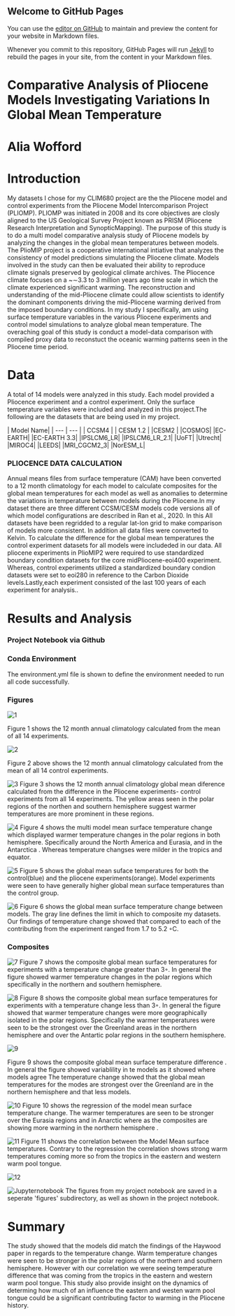 ## Welcome to GitHub Pages

You can use the [editor on GitHub](https://github.com/aliawofford1/aliawofford1.github.io/edit/main/index.md) to maintain and preview the content for your website in Markdown files.

Whenever you commit to this repository, GitHub Pages will run [Jekyll](https://jekyllrb.com/) to rebuild the pages in your site, from the content in your Markdown files.

# Comparative Analysis of Pliocene Models Investigating Variations In Global Mean Temperature  
# Alia Wofford
# Introduction
My datasets I chose for my CLIM680 project are the the Pliocene model and control experiments from the Pliocene Model Intercomparison Project (PLIOMP). PLIOMP was  initiated  in  2008  and its core objectives are closly aligned to the US  Geological  Survey  Project  known as  PRISM  (Pliocene  Research  Interpretation  and  SynopticMapping). The purpose of this study is to do a multi model comparative analysis study of Pliocene models by analyzing the changes in the global mean temperatures between models. The PlioMIP project is a cooperative international intiative that analyzes the consistency of model predictions simulating the Pliocene climate. Models involved in the study can then be evaluated  their ability to reproduce climate signals preserved by geological climate archives. The Pliocence climate focuses on a ~∼3.3 to 3 million years ago time scale in which the climate experienced significant warming. The reconstruction and understanding of the mid-Pliocene climate could allow scientists to  identify  the  dominant  components  driving the mid-Pliocene warming derived from the imposed boundary conditions. In my study I specifically, am using surface temperature variables in the various Pliocene experiments and control model simulations to analyze global mean temperature. The overaching goal of this study is conduct a model-data comparison with compiled proxy data to reconstuct the oceanic warming patterns seen in the Pliocene time period.



# Data
A total of 14 models were analyzed in this study. Each model provided a Pliocence experiment and a control experiment. Only the surface temperature variables were included and analyzed in this project.The following are the datasets that are being used in my project.

| Model Name|
| --- | --- |
| CCSM4  |
| CESM 1.2 | 
|CESM2 |
|COSMOS|
|EC-EARTH|
|EC-EARTH 3.3|
|IPSLCM6_LR|
|IPSLCM6_LR_2.1|
|UoFT|
|Utrecht|
|MIROC4|
|LEEDS|
|MRI_CGCM2_3|
|NorESM_L|




### PLIOCENCE DATA CALCULATION 
Annual means files from surface temperature (CAM) have been converted to a 12 month climatology for each model to calculate composites for the global mean temperatures for each model as well as anomalies to determine the variations in temperature between models during the Pliocene.In my dataset there are three different CCSM/CESM models code versions all of which model configurations are  described in Ran et al., 2020. In this  All datasets have been regridded to a regular lat-lon grid to make comparison of models more consistent. In addition all data files were converted to Kelvin. To calculate the difference for the global mean temperatures the control experiment datasets for all models were includeded in our data. All pliocene experiments in PlioMIP2 were required to use standardized boundary condition datasets for the core midPliocene-eoi400 experiment. Whereas, control experiments utilized a standardized boundary condion datasets were set to eoi280 in reference to the Carbon Dioxide levels.Lastly,each experiment consisted of the last 100 years of each experiment for analysis..

# Results and Analysis
### Project Notebook via Github
### Conda Environment 
The environment.yml file is shown to define the environment needed to run all code successfully. 
### Figures


![1](https://github.com/aliawofford1/aliawofford1.github.io/blob/main/docs/assets/12_Panel_Monthly_GlobalMean_Pliocene.png?raw=true)

Figure 1 shows the 12 month annual climatology calculated from the mean of all 14 experiments.

![2](https://github.com/aliawofford1/aliawofford1.github.io/blob/main/docs/assets/12_Panel_Monthly_GlobalMean_Control.png?raw=true)

Figure 2 above shows the 12 month annual climatology calculated from the mean of all 14 control experiments.

![3](https://github.com/aliawofford1/aliawofford1.github.io/blob/main/docs/assets/12_Panel_Monthly_GlobalMean_Difference.png?raw=true)
Figure 3 shows the 12 month annual climatology global mean diference calculated from the difference in the Pliocene experiments- control experiments from all 14 experiments. The yellow areas seen in the polar regions of the northen and southern hemisphere suggest warmer temperatures are more prominent in these regions.

![4](https://github.com/aliawofford1/aliawofford1.github.io/blob/main/docs/assets/Multi_model_ann_mean_SurTemp.png?raw=true)
Figure 4 shows the multi model mean surface temperature change which displayed warmer temperature changes in the polar regions in both hemisphere. Specifically around the North America and Eurasia, and in the Antarctica . Whereas temperature changses were milder in the tropics and equator.

![5](https://github.com/aliawofford1/aliawofford1.github.io/blob/main/docs/assets/Global_Mean_SAT_SCATTER.png?raw=true)
Figure 5 shows the global mean suface temperatures for both the control(blue) and the pliocene experiments(orange). Model experiments were seen to have generally higher global mean surface temperatures than the control group.

![6](https://github.com/aliawofford1/aliawofford1.github.io/blob/main/docs/assets/Global_Mean_tempchange_scatter.png?raw=true)
Figure 6 shows the global mean surface temperature change between models. The gray line defines the limit in which to composite my datasets. Our findings of temperature change showed that compared to each of the contributing from the experiment ranged from 1.7 to 5.2 ◦C.
 
### Composites


![7](https://github.com/aliawofford1/aliawofford1.github.io/blob/main/docs/assets/CompGlobalmean_surf_temp_high.png?raw=true)
Figure 7 shows the composite global mean surface temperatures for experiments with a temperature change greater than 3◦. In general the figure showed warmer temperature changes in the polar regions which specifically in the northern and southern hemisphere.

![8](https://github.com/aliawofford1/aliawofford1.github.io/blob/main/docs/assets/CompGlobalmean_surf_temp_low.png?raw=true)
Figure 8 shows the composite global mean surface temperatures for experiments with a temperature change less than 3◦. In general the figure showed that warmer temperature changes were more geographically isolated in the polar regions. Specifically the warmer temperatures were seen to be the strongest over the Greenland areas in the northern hemisphere and over the Antartic polar regions in the southern hemisphere.


![9](https://github.com/aliawofford1/aliawofford1.github.io/blob/main/docs/assets/CompGlobalmean_surf_temp_diff.png?raw=true)

Figure 9 shows the composite global mean surface temperature difference . In general the figure showed variablility in te models as it showed where models agree The temperature change showed that the global mean temperatures for the modes are strongest over the Greenland are in the northern hemisphere and that less models.

![10](https://github.com/aliawofford1/aliawofford1.github.io/blob/main/docs/assets/Regression_Model_Mean_SurfaceTemperature_Change.png?raw=true)
Figure 10 shows the regression of the model mean surface temperature change. The warmer temperatures are seen to be stronger over the Eurasia regions and in Anarctic where as the composites are showing more warming in the northern hemisphere .


![11](https://github.com/aliawofford1/aliawofford1.github.io/blob/main/docs/assets/Correlation_between_ModelMean_SurfaceTemperatures.png?raw=true)
Figure 11 shows the correlation between the Model Mean surface temperatures. Contrary to the regression the correlation shows strong warm temperatures coming more so from the tropics in the eastern and western warm pool tongue.



![12](https://github.com/aliawofford1/aliawofford1.github.io/blob/main/docs/assets/CompGlobalmean_surf_temp_diff_weight.png?raw=true)

![Jupyternotebook](https://github.com/aliawofford1/aliawofford1.github.io/blob/8ab2294dac0a9a050a9fb8501aef801884a52220/Clim680_project_plots.ipynb)
The figures from my project notebook are saved in a seperate 'figures' subdirectory, as well as shown in the project notebook.
# Summary
The study showed that the models did match the findings of the Haywood paper in regards to the temperature change. Warm temperature changes were seen to be stronger in the polar regions of the northern and southern hemisphere. However with our correlation we were seeing temperature difference that was coming from the tropics in the eastern and western warm pool tongue. This study also provide insight on the dynamics of determing how much of an influence the eastern and westen warm pool tongue could be a significant contributing factor to warming in the Pliocene history. 



